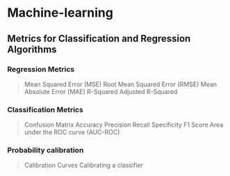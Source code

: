 # Machine-learning

## Metrics for Classification and Regression Algorithms

### Regression Metrics
> Mean Squared Error (MSE)
> Root Mean Squared Error (RMSE)
> Mean Absolute Error (MAE)
> R-Squared
> Adjusted R-Squared

### Classification Metrics
> Confusion Matrix
> Accuracy
> Precision
> Recall
> Specificity
> F1 Score
> Area under the ROC curve (AUC-ROC)

### Probability calibration
> Calibration Curves
> Calibrating a classifier

